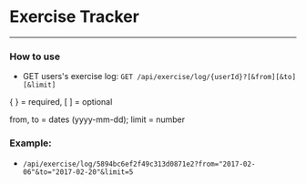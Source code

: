 # Exercise Tracker
------

### How to use

* GET users's exercise log: ```GET /api/exercise/log/{userId}?[&from][&to][&limit]```

{ } = required, [ ] = optional

from, to = dates (yyyy-mm-dd); limit = number

### Example:

* ```/api/exercise/log/5894bc6ef2f49c313d0871e2?from="2017-02-06"&to="2017-02-20"&limit=5```
